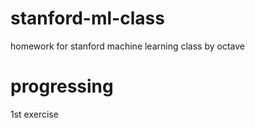 # stanford-ml-class
homework for stanford machine learning class by octave


# progressing
1st exercise
